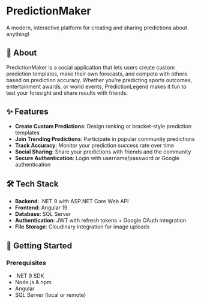 # PredictionMaker

A modern, interactive platform for creating and sharing predictions about anything!

## 🔮 About

PredictionMaker is a social application that lets users create custom prediction templates, make their own forecasts, and compete with others based on prediction accuracy. Whether you're predicting sports outcomes, entertainment awards, or world events, PredictionLegend makes it fun to test your foresight and share results with friends.

## ✨ Features

- **Create Custom Predictions**: Design ranking or bracket-style prediction templates
- **Join Trending Predictions**: Participate in popular community predictions
- **Track Accuracy**: Monitor your prediction success rate over time
- **Social Sharing**: Share your predictions with friends and the community
- **Secure Authentication**: Login with username/password or Google authentication

## 🛠️ Tech Stack

- **Backend**: .NET 9 with ASP.NET Core Web API
- **Frontend**: Angular 19
- **Database**: SQL Server
- **Authentication**: JWT with refresh tokens + Google OAuth integration
- **File Storage**: Cloudinary integration for image uploads

## 🚀 Getting Started

### Prerequisites

- .NET 9 SDK
- Node.js & npm
- Angular
- SQL Server (local or remote)
